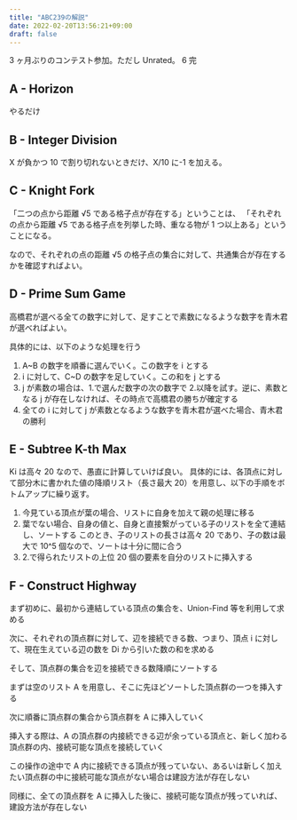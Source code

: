 ```yaml
---
title: "ABC239の解説"
date: 2022-02-20T13:56:21+09:00
draft: false
---
```


3 ヶ月ぶりのコンテスト参加。ただし Unrated。
6 完

## A - Horizon

やるだけ

## B - Integer Division

X が負かつ 10 で割り切れないときだけ、X/10 に-1 を加える。

## C - Knight Fork

「二つの点から距離 √5 である格子点が存在する」ということは、
「それぞれの点から距離 √5 である格子点を列挙した時、重なる物が 1 つ以上ある」ということになる。

なので、それぞれの点の距離 √5 の格子点の集合に対して、共通集合が存在するかを確認すればよい。

## D - Prime Sum Game

高橋君が選べる全ての数字に対して、足すことで素数になるような数字を青木君が選べればよい。

具体的には、以下のような処理を行う

1. A~B の数字を順番に選んでいく。この数字を i とする
2. i に対して、C~D の数字を足していく。この和を j とする
3. j が素数の場合は、1.で選んだ数字の次の数字で 2.以降を試す。逆に、素数となる j が存在しなければ、その時点で高橋君の勝ちが確定する
4. 全ての i に対して j が素数となるような数字を青木君が選べた場合、青木君の勝利

## E - Subtree K-th Max

Ki は高々 20 なので、愚直に計算していけば良い。
具体的には、各頂点に対して部分木に書かれた値の降順リスト（長さ最大 20）を用意し、以下の手順をボトムアップに繰り返す。

1. 今見ている頂点が葉の場合、リストに自身を加えて親の処理に移る
2. 葉でない場合、自身の値と、自身と直接繋がっている子のリストを全て連結し、ソートする
   このとき、子のリストの長さは高々 20 であり、子の数は最大で 10^5 個なので、ソートは十分に間に合う
3. 2.で得られたリストの上位 20 個の要素を自分のリストに挿入する

## F - Construct Highway

まず初めに、最初から連結している頂点の集合を、Union-Find 等を利用して求める

次に、それぞれの頂点群に対して、辺を接続できる数、つまり、頂点 i に対して、現在生えている辺の数を Di から引いた数の和を求める

そして、頂点群の集合を辺を接続できる数降順にソートする

まずは空のリスト A を用意し、そこに先ほどソートした頂点群の一つを挿入する

次に順番に頂点群の集合から頂点群を A に挿入していく

挿入する際は、A の頂点群の内接続できる辺が余っている頂点と、新しく加わる頂点群の内、接続可能な頂点を接続していく

この操作の途中で A 内に接続できる頂点が残っていない、あるいは新しく加えたい頂点群の中に接続可能な頂点がない場合は建設方法が存在しない

同様に、全ての頂点群を A に挿入した後に、接続可能な頂点が残っていれば、建設方法が存在しない
